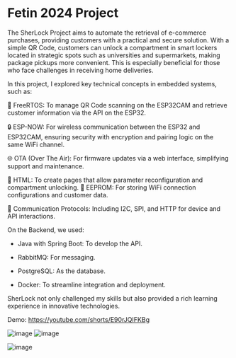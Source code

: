# Fetin 2024 Project

The SherLock Project aims to automate the retrieval of e-commerce purchases, providing customers with a practical and secure solution. With a simple QR Code, customers can unlock a compartment in smart lockers located in strategic spots such as universities and supermarkets, making package pickups more convenient. This is especially beneficial for those who face challenges in receiving home deliveries.

In this project, I explored key technical concepts in embedded systems, such as:

🌟 FreeRTOS: To manage QR Code scanning on the ESP32CAM and retrieve customer information via the API on the ESP32.

🔒 ESP-NOW: For wireless communication between the ESP32 and ESP32CAM, ensuring security with encryption and pairing logic on the same WiFi channel.

🌐 OTA (Over The Air): For firmware updates via a web interface, simplifying support and maintenance.

📄 HTML: To create pages that allow parameter reconfiguration and compartment unlocking.
💾 EEPROM: For storing WiFi connection configurations and customer data.

📡 Communication Protocols: Including I2C, SPI, and HTTP for device and API interactions.

On the Backend, we used:

- Java with Spring Boot: To develop the API.

- RabbitMQ: For messaging.

- PostgreSQL: As the database.

- Docker: To streamline integration and deployment.

SherLock not only challenged my skills but also provided a rich learning experience in innovative technologies.

Demo: https://youtube.com/shorts/E90rJQIFKBg

![image](https://github.com/user-attachments/assets/51627005-1dd0-454f-a0be-a7dc91e8bcde)
![image](https://github.com/user-attachments/assets/4d0ac1b3-f1fe-4182-9158-e3a8fb2e6578)

![image](https://github.com/user-attachments/assets/376c87d5-02d1-49ef-b004-cbfe3c4e4abf)

